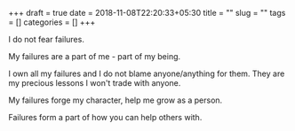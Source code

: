 +++ 
draft = true
date = 2018-11-08T22:20:33+05:30
title = ""
slug = "" 
tags = []
categories = []
+++

I do not fear failures.

My failures are a part of me - part of my being.

I own all my failures and I do not blame anyone/anything for them.
They are my precious lessons I won't trade with anyone.

My failures forge my character, help me grow as a person.

Failures form a part of how you can help others with.  